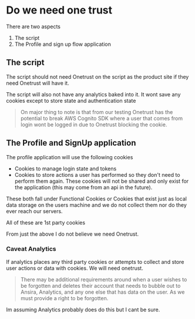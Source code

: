 # Do we need one trust 

There are two aspects

1. The script
2. The Profile and sign up flow application

## The script
The script should not need Onetrust on the script as the product site if they need Onetrust will have it.

The script will also not have any analytics baked into it. 
It wont save any cookies except to store state and authentication state

> On major thing to note is that from our testing Onetrust has the potential to break AWS Cognito SDK where a user that comes from login wont be logged in due to Onetrust blocking the cookie.

## The Profile and SignUp application
The profile application will use the following cookies

* Cookies to manage login state and tokens
* Cookies to store actions a user has performed so they don't need to perform them again. These cookies will not be shared and only exist for the application (this may come from an api in the future).

These both fall under Functional Cookies or Cookies that exist just as local data storage on the users machine and we do not collect them nor do they ever reach our servers.

All of these are 1st party cookies

From just the above I do not believe we need Onetrust.

### Caveat Analytics
If analytics places any third party cookies or attempts to collect and store user actions or data with cookies. We will need onetrust. 

>There may be additional requirements around when a user wishes to be forgotten and deletes their account that needs to bubble out to Ansira, Analytics, and any one else that has data on the user. As we must provide a right to be forgotten.

Im assuming Analytics probably does do this but I cant be sure.
